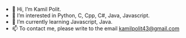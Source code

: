 - 👋 Hi, I’m Kamil Polit.
- 👀 I’m interested in Python, C, Cpp, C#, Java, Javascript.
- 🌱 I’m currently learning Javascript, Java.
- 📫 To contact me, please write to the email kamilpolit43@gmail.com
